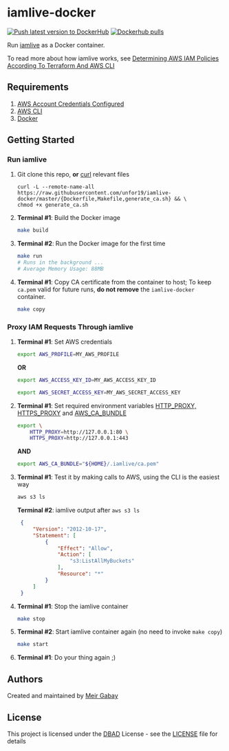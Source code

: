 # iamlive-docker

[![Push latest version to DockerHub](https://github.com/unfor19/iamlive-docker/actions/workflows/release.yml/badge.svg)](https://github.com/unfor19/iamlive-docker/actions/workflows/release.yml) [![Dockerhub pulls](https://img.shields.io/docker/pulls/unfor19/iamlive-docker)](https://hub.docker.com/r/unfor19/iamlive-docker)


Run [iamlive](https://github.com/iann0036/iamlive) as a Docker container.

To read more about how iamlive works, see [Determining AWS IAM Policies According To Terraform And AWS CLI
](https://meirg.co.il/2021/04/23/determining-aws-iam-policies-according-to-terraform-and-aws-cli/)

## Requirements

1. [AWS Account Credentials Configured](https://docs.aws.amazon.com/cli/latest/userguide/cli-chap-configure.html)
1. [AWS CLI](https://docs.aws.amazon.com/cli/latest/userguide/getting-started-install.html)
1. [Docker](https://docs.docker.com/get-docker/)

## Getting Started

### Run iamlive

1. Git clone this repo, **or** [curl](https://curl.se/) relevant files
   ```
   curl -L --remote-name-all https://raw.githubusercontent.com/unfor19/iamlive-docker/master/{Dockerfile,Makefile,generate_ca.sh} && \
   chmod +x generate_ca.sh
   ```
2. **Terminal #1**: Build the Docker image
   ```bash
   make build
   ```
3. **Terminal #2**: Run the Docker image for the first time
    ```bash
    make run
    # Runs in the background ...
    # Average Memory Usage: 88MB
    ```
4. **Terminal #1**: Copy CA certificate from the container to host; To keep `ca.pem` valid for future runs, **do not remove** the `iamlive-docker` container.
    ```bash
    make copy
    ```

### Proxy IAM Requests Through iamlive

1. **Terminal #1**: Set AWS credentials
    ```bash
    export AWS_PROFILE=MY_AWS_PROFILE
    ```

    **OR**
    ```bash
    export AWS_ACCESS_KEY_ID=MY_AWS_ACCESS_KEY_ID
    ```
    ```bash
    export AWS_SECRET_ACCESS_KEY=MY_AWS_SECRET_ACCESS_KEY
    ```
1. **Terminal #1**: Set required environment variables [HTTP_PROXY, HTTPS_PROXY](https://docs.aws.amazon.com/cli/latest/userguide/cli-configure-proxy.html) and [AWS_CA_BUNDLE](https://docs.aws.amazon.com/cli/latest/userguide/cli-configure-envvars.html#envvars-list)
    ```bash
    export \
        HTTP_PROXY=http://127.0.0.1:80 \
        HTTPS_PROXY=http://127.0.0.1:443
    ```
    
    **AND**

    ```bash
    export AWS_CA_BUNDLE="${HOME}/.iamlive/ca.pem"
    ```
1. **Terminal #1**: Test it by making calls to AWS, using the CLI is the easiest way
   ```bash
   aws s3 ls
   ```

   **Terminal #2**: iamlive output after `aws s3 ls`
   ```json
    {
        "Version": "2012-10-17",
        "Statement": [
            {
                "Effect": "Allow",
                "Action": [
                    "s3:ListAllMyBuckets"
                ],
                "Resource": "*"
            }
        ]
    }   
   ```
1. **Terminal #1**: Stop the iamlive container
   ```bash
   make stop
   ```
1. **Terminal #2**: Start iamlive container again (no need to invoke `make copy`)
   ```bash
   make start
   ```
1.  **Terminal #1**: Do your thing again ;)
## Authors

Created and maintained by [Meir Gabay](https://github.com/unfor19)

## License

This project is licensed under the [DBAD](https://dbad-license.org/) License - see the [LICENSE](https://github.com/unfor19/iamlive-docker/blob/master/LICENSE) file for details
